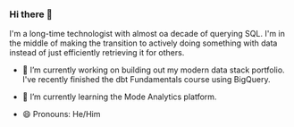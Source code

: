 ### Hi there 👋

I'm a long-time technologist with almost oa decade of querying SQL. I'm in the middle of making the transition to actively doing something with data instead of just efficiently retrieving it for others.

- 🔭 I’m currently working on building out my modern data stack portfolio. I've recently finished the dbt Fundamentals course using BigQuery.

- 🌱 I’m currently learning the Mode Analytics platform.

- 😄 Pronouns: He/Him

<!--
**robertpreseau/robertpreseau** is a ✨ _special_ ✨ repository because its `README.md` (this file) appears on your GitHub profile.

Here are some ideas to get you started:



- 👯 I’m looking to collaborate on ...
- 🤔 I’m looking for help with ...
- 💬 Ask me about ...
- 📫 How to reach me: ...
- ⚡ Fun fact: ...
-->
